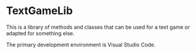# TextGameLib
This is a library of methods and classes that can be used for a text game or adapted for something else.

The primary development environment is Visual Studio Code.

